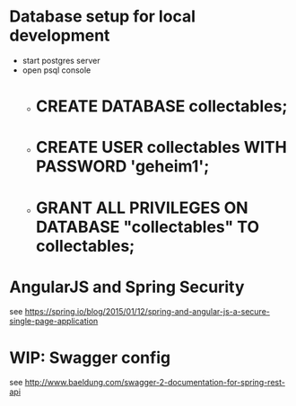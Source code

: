 Database setup for local development
====================================
* start postgres server
* open psql console
  * # CREATE DATABASE collectables;
  * # CREATE USER collectables WITH PASSWORD 'geheim1';
  * # GRANT ALL PRIVILEGES ON DATABASE "collectables" TO collectables;
  
  
AngularJS and Spring Security
=============================
see https://spring.io/blog/2015/01/12/spring-and-angular-js-a-secure-single-page-application

WIP: Swagger config
===================
see http://www.baeldung.com/swagger-2-documentation-for-spring-rest-api
